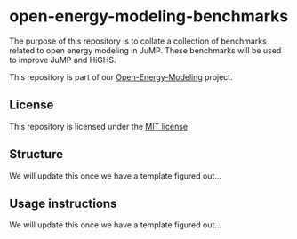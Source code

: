 # open-energy-modeling-benchmarks

The purpose of this repository is to collate a collection of benchmarks related
to open energy modeling in JuMP. These benchmarks will be used to improve JuMP
and HiGHS.

This repository is part of our [Open-Energy-Modeling](https://github.com/jump-dev/jump-dev.github.io/pull/154)
project.

## License

This repository is licensed under the [MIT license](https://github.com/jump-dev/open-energy-modeling-benchmarks/blob/main/LICENSE.md)

## Structure

We will update this once we have a template figured out...

## Usage instructions

We will update this once we have a template figured out...

